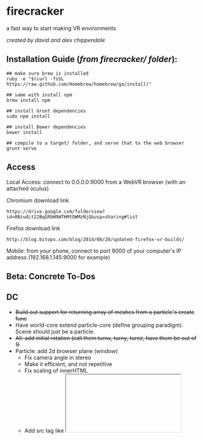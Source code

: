 firecracker
========


a fast way to start making VR environments

_created by david and alex chippendale_


Installation Guide (_from firecracker/ folder_):
--------
    
    ## make sure brew is installed
    ruby -e "$(curl -fsSL https://raw.github.com/Homebrew/homebrew/go/install)"

    ## same with install npm
    brew install npm

    ## install Grunt dependencies
    sudo npm install

    ## install Bower dependencies
    bower install

    ## compile to a target/ folder, and serve that to the web browser
    grunt serve


Access
--------

Local Access: connect to 0.0.0.0:9000 from a WebVR browser (with an attached oculus)

Chromium download link

    https://drive.google.com/folderview?id=0BzudLt22BqGRbW9WTHMtOWMzNjQ&usp=sharing#list
    
Firefox download link

    http://blog.bitops.com/blog/2014/08/20/updated-firefox-vr-builds/

Mobile: from your phone, connect to port 9000 of your computer's IP address (192.168.1.145:9000 for example)


Beta: Concrete To-Dos
--------

DC
--------
- <s>Build out support for returning array of meshes from a particle's create func</s>
- Have world-core extend particle-core (define grouping paradigm). Scene should just be a particle.
- <s>All: add initial rotation (call them turnx, turny, turnz, have them be out of 1)</s>
- Particle: add 2d browser plane (window)
  - Fix camera angle in stereo
  - Make it efficient, and not repetitive
  - Fix scaling of innerHTML
  - Add src tag like <iframe>
  - Add proper renderer sizing/resizing (especially in stereo)
- Add basic sound element
    - Allow sound to modulate based on camera distance from it
    - To enable local sound, just have sound 
    element's position follow user

AC:
--------
- Desktop: have pointer tracking
- Desktop: add oculus support
- All: add lighting
- Particle: video mapped to texture (unlocks panorama video, theatre xp)
- Positional tracking (accelerometer)


Beta: Needs Some Time
--------
- Collision detection between families of particles, and or groups of particles
- Movement of particles
    - movement could represent basic physics (gravity)
- Environmental construction (tango) 
- Basic ambient effects (lens flare, fog, space, glowing, etc.)
- Visual effects to all particles, renderer (build a visualizer for music)
- All: add definition of a foot
- Multi user worlds
- Add double click gesture/tap
- Add jQuery esc interface to manipulate objects and there attributes easily.
- Need to figure out how to promote people to download app


Other repos
--------
- Polymer app to navigate between hyperlinked experiences. Narnia? 
  - Render sortable collection of models (environment)
- Presentation website of us
- API docs for Firecracker
  - on the left: code
  - on the right: low cpu renderings
- Shareable, shortened URL to experience world. 
  - When clicked on, bring user to xp that teaches them about 
    what this thing is.
- Backend to store repos of environments that can be collaborated on
  - Repo, with branches
  - Collaborators (people who have contributed to this, ie, a model ws used)


Bullet points
--------
- Easy to build. Easy to share. Easy to sell.
- General users: Try it on Safari if you're on iOS, Chrome if you're on Android
- Devs: The environment you're manipulating is mirrored in the DOM
  - In short, you're able to manipulate 3d space using jQuery
- Devs: Build 1 environemnt and package it for every device. Phonegap for VR. (Every iPhone, Every Android Device, Gear VR, Oculus)
- Build environments in minutes:
  - We fuel creation
- Make environments from other environments:
  - Share environments and the particles you used, and access other makers particles.
- Experience VR for <$20
- Import 3d models
- The next generation of HTML


Future
--------
- Encourage collaboration above all else. Allow all sorts of content creators to work together to create worlds.
- A git repo for everyone else.
- Pay up front for models, or do a rev split with model makers for whatever you sell your game for
  - If it's free, than you pay nothing to model makers
  - Every purchase goes to the content makers who made this
- Pay to host larger experience
- Build a collapsible headset holder
- Repurpose as code educational software
- Make every user become a maker  
- Fuel creation
- Point cloud rendering
- Something with robots way afer this
- CSS type language: be descriptive of an objects geometries, textures, rather than asset based. Difference between producting photoshop buttons and CSS buttons.
